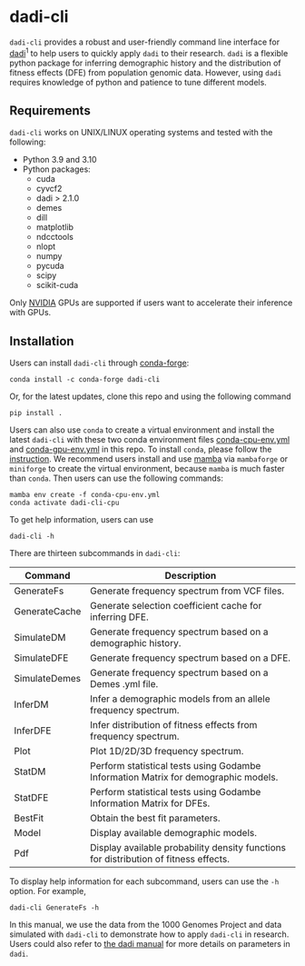 # dadi-cli

`dadi-cli` provides a robust and user-friendly command line interface for [dadi](https://dadi.readthedocs.io)<sup>1</sup> to help users to quickly apply `dadi` to their research. `dadi` is a flexible python package for inferring demographic history and the distribution of fitness effects (DFE) from population genomic data. However, using `dadi` requires knowledge of python and patience to tune different models.

## Requirements

`dadi-cli` works on UNIX/LINUX operating systems and tested with the following:

- Python 3.9 and 3.10
- Python packages:
	- cuda
	- cyvcf2
	- dadi > 2.1.0
	- demes
	- dill
	- matplotlib
	- ndcctools
	- nlopt
	- numpy
	- pycuda
	- scipy
	- scikit-cuda

Only [NVIDIA](https://www.nvidia.com) GPUs are supported if users want to accelerate their inference with GPUs.

## Installation

Users can install `dadi-cli` through [conda-forge](https://conda-forge.org/):
```
conda install -c conda-forge dadi-cli
```

Or, for the latest updates, clone this repo and using the following command

```         
pip install .
```

Users can also use `conda` to create a virtual environment and install the latest `dadi-cli` with these two conda environment files [conda-cpu-env.yml](https://github.com/xin-huang/dadi-cli/blob/master/conda-cpu-env.yml) and [conda-gpu-env.yml](https://github.com/xin-huang/dadi-cli/blob/master/conda-gpu-env.yml) in this repo. To install `conda`, please follow the [instruction](https://docs.conda.io/projects/conda/en/latest/user-guide/install/index.html). We recommend users install and use [mamba](https://mamba.readthedocs.io/en/latest/installation/mamba-installation.html) via `mambaforge` or `miniforge` to create the virtual environment, because `mamba` is much faster than `conda`. Then users can use the following commands:

	mamba env create -f conda-cpu-env.yml
	conda activate dadi-cli-cpu

To get help information, users can use

```         
dadi-cli -h
```

There are thirteen subcommands in `dadi-cli`:

| Command | Description |
| - | - |
| GenerateFs    | Generate frequency spectrum from VCF files. |
| GenerateCache | Generate selection coefficient cache for inferring DFE. |
| SimulateDM    | Generate frequency spectrum based on a demographic history. |
| SimulateDFE   | Generate frequency spectrum based on a DFE. |
| SimulateDemes | Generate frequency spectrum based on a Demes .yml file. |
| InferDM       | Infer a demographic models from an allele frequency spectrum. |
| InferDFE      | Infer distribution of fitness effects from frequency spectrum. |
| Plot          | Plot 1D/2D/3D frequency spectrum. |
| StatDM        | Perform statistical tests using Godambe Information Matrix for demographic models. |
| StatDFE       | Perform statistical tests using Godambe Information Matrix for DFEs. |
| BestFit       | Obtain the best fit parameters. |
| Model         | Display available demographic models. |
| Pdf           | Display available probability density functions for distribution of fitness effects. |

To display help information for each subcommand, users can use the `-h` option. For example,

```         
dadi-cli GenerateFs -h
```

In this manual, we use the data from the 1000 Genomes Project and data simulated with `dadi-cli` to demonstrate how to apply `dadi-cli` in research. Users could also refer to [the dadi manual](https://dadi.readthedocs.io/en/latest/) for more details on parameters in `dadi`.
